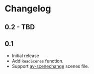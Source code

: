 # Changelog

## 0.2 - TBD

## 0.1
* Initial release
* Add `ReadScenes` function.
* Support [av-scenechange](https://github.com/rust-av/av-scenechange) scenes file.
